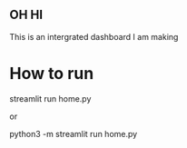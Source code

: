 ## OH HI

This is an intergrated dashboard I am making

# How to run

streamlit run home.py

or

python3 -m streamlit run home.py

